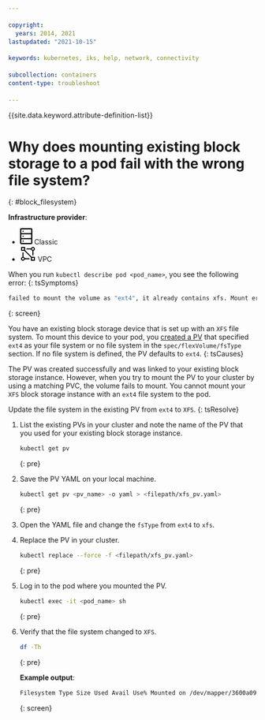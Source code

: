 ```yaml
---

copyright: 
  years: 2014, 2021
lastupdated: "2021-10-15"

keywords: kubernetes, iks, help, network, connectivity

subcollection: containers
content-type: troubleshoot

---
```


{{site.data.keyword.attribute-definition-list}}


# Why does mounting existing block storage to a pod fail with the wrong file system?
{: #block_filesystem}

**Infrastructure provider**:
* ![Classic infrastructure provider icon.](images/icon-classic-2.svg) Classic
* ![VPC infrastructure provider icon.](images/icon-vpc-2.svg) VPC


When you run `kubectl describe pod <pod_name>`, you see the following error:
{: tsSymptoms}

```sh
failed to mount the volume as "ext4", it already contains xfs. Mount error: mount failed: exit status 32
```
{: screen}


You have an existing block storage device that is set up with an `XFS` file system. To mount this device to your pod, you [created a PV](/docs/containers?topic=containers-block_storage#existing_block) that specified `ext4` as your file system or no file system in the `spec/flexVolume/fsType` section. If no file system is defined, the PV defaults to `ext4`.
{: tsCauses}

The PV was created successfully and was linked to your existing block storage instance. However, when you try to mount the PV to your cluster by using a matching PVC, the volume fails to mount. You cannot mount your `XFS` block storage instance with an `ext4` file system to the pod.


Update the file system in the existing PV from `ext4` to `XFS`.
{: tsResolve}

1. List the existing PVs in your cluster and note the name of the PV that you used for your existing block storage instance.
    ```sh
    kubectl get pv
    ```
    {: pre}

2. Save the PV YAML on your local machine.
    ```sh
    kubectl get pv <pv_name> -o yaml > <filepath/xfs_pv.yaml>
    ```
    {: pre}

3. Open the YAML file and change the `fsType` from `ext4` to `xfs`.
4. Replace the PV in your cluster.
    ```sh
    kubectl replace --force -f <filepath/xfs_pv.yaml>
    ```
    {: pre}

5. Log in to the pod where you mounted the PV.
    ```sh
    kubectl exec -it <pod_name> sh
    ```
    {: pre}

6. Verify that the file system changed to `XFS`.
    ```sh
    df -Th
    ```
    {: pre}

    **Example output**:
    ```sh
    Filesystem Type Size Used Avail Use% Mounted on /dev/mapper/3600a098031234546d5d4c9876654e35 xfs 20G 33M 20G 1% /myvolumepath
    ```
    {: screen}






